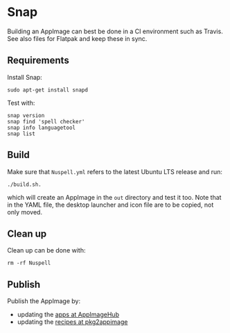 # Snap

Building an AppImage can best be done in a CI environment such as Travis. See
also files for Flatpak and keep these in sync.

## Requirements

Install Snap:

    sudo apt-get install snapd

Test with:

    snap version
    snap find 'spell checker'
    snap info languagetool
    snap list

## Build

Make sure that `Nuspell.yml` refers to the latest Ubuntu LTS release and run:

    ./build.sh.

which will create an AppImage in the `out` directory and test it too. Note that
in the YAML file, the desktop launcher and icon file are to be copied, not only
moved.

## Clean up

Clean up can be done with:

    rm -rf Nuspell

## Publish

Publish the AppImage by:
- updating the [apps at AppImageHub](https://github.com/AppImage/appimage.github.io/tree/master/apps)
- updating the [recipes at pkg2appimage](https://github.com/AppImage/pkg2appimage/tree/master/recipes)
